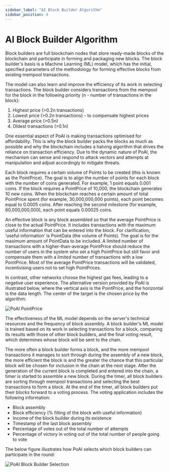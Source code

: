 ```yaml
---
sidebar_label: "AI Block Builder Algorithm"
sidebar_position: 4
---
```


# AI Block Builder Algorithm

Block builders are full blockchain nodes that store ready-made blocks of the blockchain and participate in forming and packaging new blocks. The block builder's basis is a Machine Learning (ML) model, which has the initial, specified parameters of the methodology for forming effective blocks from existing mempool transactions.

The model can also learn and improve the efficiency of its work in selecting transactions. The block builder considers transactions from the mempool for the block in the following priority (n - number of transactions in the block):

1. Highest price (&gt;0.2n transactions)
2. Lowest price (&gt;0.2n transactions) - to compensate highest prices
3. Average price (&gt;0.5n)
4. Oldest transactions (&gt;0.1n)

One essential aspect of PoAI is making transactions optimised for affordability. This is why the block builder packs the blocks as much as possible and why the blockchain includes a halving algorithm that drives the reliance on transaction efficiency. Due to the dynamic nature of PoAI, the mechanism can sense and respond to attack vectors and attempts at manipulation and adjust accordingly to mitigate threats.

Each block requires a certain volume of Points to be created (this is known as the PointPrice). The goal is to align the number of points for each block with the number of coins generated. For example, 1 point equals 0.001 coins. If the block requires a PointPrice of 10,000, the blockchain generates 10 new coins. When the blockchain reaches a certain amount of total PointPrice spent (for example, 30,000,000,000 points), each point becomes equal to 0.0005 coins. After reaching the second milestone (for example, 60,000,000,000), each point equals 0.00025 coins.

An effective block is any block assembled so that the average PointPrice is close to the actual PointPrice. It includes transactions with the maximum useful information that can be entered into the block. For clarification, ‘useful informationʼ is PointData (the volume of Points). The goal is for the maximum amount of PointData to be included. A limited number of transactions with a higher-than-average PointPrice should reduce the number of users in the system who set a high PointPrice but still favor and compensate them with a limited number of transactions with a low PointPrice. Most of the average PointPrice transactions will be validated, incentivising users not to set high PointPrices.

In contrast, other networks choose the highest gas fees, leading to a negative user experience. The alternative version provided by PoAI is illustrated below, where the vertical axis is the PointPrice, and the horizontal is the data length. The center of the target is the chosen price by the algorithm:

<div>
<img src="/img/Screenshot 2024-05-01 at 9.01.05 AM.png" alt="PoAI PointPrice"/>
</div>

The effectiveness of the ML model depends on the server's technical resources and the frequency of block assembly. A block builder's ML model is trained based on its work in selecting transactions for a block, comparing its results with those of other block builders, and the final voting result, which determines whose block will be sent to the chain.

‍The more often a block builder forms a block, and the more mempool transactions it manages to sort through during the assembly of a new block, the more efficient the block is and the greater the chance that this particular block will be chosen for inclusion in the chain at the next stage. After the generation of the current block is completed and entered into the chain, a timer is started to assemble a new block. During the timer, all block builders are sorting through mempool transactions and selecting the best transactions to form a block. At the end of the timer, all block builders put their blocks forward to a voting process. The voting application includes the following information:

* Block assembly
* Block efficiency (% filling of the block with useful information)
* Income of the block builder during its existence
* Timestamp of the last block assembly
* Percentage of votes out of the total number of attempts
* Percentage of victory in voting out of the total number of people going to vote

The below figure illustrates how PoAI selects which block builders can participate in the round:

<div>
<img src="/img/Screenshot 2024-05-01 at 9.02.20 AM.png" alt="PoAI Block Builder Selection"/>
</div>

